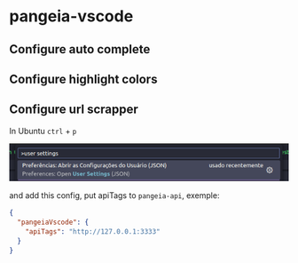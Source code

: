 # pangeia-vscode

## Configure auto complete

## Configure highlight colors

## Configure url scrapper

In Ubuntu `ctrl` + `p`

![E](./public/pangeia-config.png)

and add this config, put apiTags to `pangeia-api`, exemple:

```json
{
  "pangeiaVscode": {
    "apiTags": "http://127.0.0.1:3333"
  }
}
```

